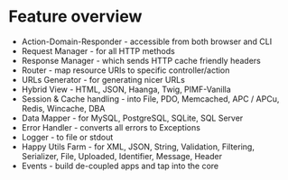 # Feature overview

* Action-Domain-Responder - accessible from both browser and CLI
* Request Manager - for all HTTP methods
* Response Manager - which sends HTTP cache friendly headers
* Router - map resource URIs to specific controller/action
* URLs Generator - for generating nicer URLs
* Hybrid View - HTML, JSON, Haanga, Twig, PIMF-Vanilla
* Session & Cache handling - into File, PDO, Memcached, APC / APCu, Redis, Wincache, DBA
* Data Mapper - for MySQL, PostgreSQL, SQLite, SQL Server
* Error Handler - converts all errors to Exceptions
* Logger - to file or stdout
* Happy Utils Farm - for XML, JSON, String, Validation, Filtering, Serializer, File, Uploaded, Identifier, Message, Header
* Events - build de-coupled apps and tap into the core

